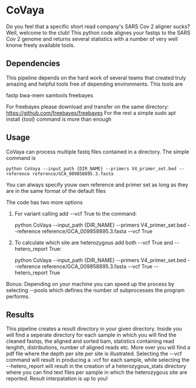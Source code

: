 # CoVaya
Do you feel that a specific short read company's SARS Cov 2 aligner sucks?Well, welcome to the club! This python code alignes your fastqs to the SARS Cov 2 genome and returns several statistics with a number of very well knonw freely available tools. 

## Dependencies

This pipeline depends on the hard work of several teams that created truly amazing and helpful tools free of depending environments. This tools are 

  fastp
  bwa-mem
  samtools
  freebayes
  
  
 For freebayes please download and transfer on the same directory: https://github.com/freebayes/freebayes
 For the rest a simple sudo apt install {tool} command is more than enough

## Usage

CoVaya can process multiple fastq files contained in a directory. The simple command is

    python CoVaya --input_path {DIR_NAME} --primers V4_primer_set.bed --reference reference/GCA_009858895.3.fasta
    
    
You can always specify youw own reference and primer set as long as they are in the same format of the default files

The code has two more options
1. For variant calling add --vcf True to the command:
  
    python CoVaya --input_path {DIR_NAME} --primers V4_primer_set.bed --reference reference/GCA_009858895.3.fasta --vcf True
  
2. To calculate which site are heterozygous add both --vcf True and --hetero_report True:
  
    python CoVaya --input_path {DIR_NAME} --primers V4_primer_set.bed --reference reference/GCA_009858895.3.fasta --vcf True --hetero_report True

Bonus:
  Depending on your machine you can speed up the process by selecting --pools which defines the number of subprocesses the program performs. 

## Results

This pipeline creates a result directory in your given directory. Inside you will find a seperate directory for each sample in which you will find the cleaned fastqs, the aligned and sorted bam, statistics containing read lenghth, distributions, number of aligned reads etc. More over you will find a pdf file where the depth per site per site is illustrated. Selecting the --vcf command will result in producing a .vcf for each sample, while selecting the --hetero_report will result in the creation of a heterozygous_stats directory where you can find text files per sample in which the heterozygous site are reported. Result interpatation is up to you!  

